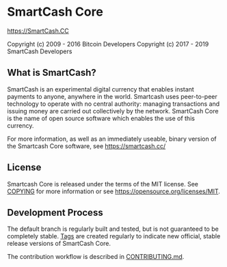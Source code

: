 SmartCash Core
=====================================

https://SmartCash.CC

 Copyright (c) 2009 - 2016 Bitcoin Developers
 Copyright (c) 2017 - 2019 SmartCash Developers

What is SmartCash?
----------------

SmartCash is an experimental digital currency that enables instant payments to
anyone, anywhere in the world. Smartcash uses peer-to-peer technology to operate
with no central authority: managing transactions and issuing money are carried
out collectively by the network. SmartCash Core is the name of open source
software which enables the use of this currency.

For more information, as well as an immediately useable, binary version of
the Smartcash Core software, see https://smartcash.cc/

License
-------

Smartcash Core is released under the terms of the MIT license. See [COPYING](COPYING) for more
information or see https://opensource.org/licenses/MIT.

Development Process
-------------------

The default branch is regularly built and tested, but is not guaranteed to be
completely stable. [Tags](https://github.com/smartcash/core-smart/tags) are created
regularly to indicate new official, stable release versions of SmartCash Core.

The contribution workflow is described in [CONTRIBUTING.md](CONTRIBUTING.md).
